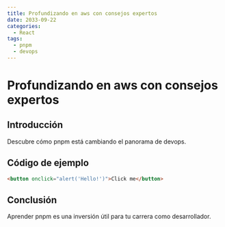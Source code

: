 ```yaml
---
title: Profundizando en aws con consejos expertos
date: 2033-09-22
categories:
  - React
tags:
  - pnpm
  - devops
---
```


# Profundizando en aws con consejos expertos

## Introducción

Descubre cómo pnpm está cambiando el panorama de devops.

## Código de ejemplo

```html
<button onclick="alert('Hello!')">Click me</button>
```

## Conclusión

Aprender pnpm es una inversión útil para tu carrera como desarrollador.